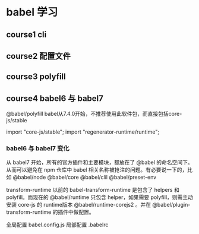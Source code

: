 # babel 学习

## course1 cli

## course2 配置文件

## course3  polyfill

## course4 babel6 与 babel7




@babel/polyfill
babel从7.4.0开始，不推荐使用此软件包，而直接包括core-js/stable

import "core-js/stable";
import "regenerator-runtime/runtime";


### babel6 与 babel7 变化

从 babel7 开始，所有的官方插件和主要模块，都放在了 @babel 的命名空间下。从而可以避免在 npm 仓库中 babel 相关名称被抢注的问题。有必要说一下的，比如 @babel/node @babel/core @babel/clil @babel/preset-env

transform-runtime
以前的 babel-transform-runtime 是包含了 helpers 和 polyfill。而现在的 @babel/runtime 只包含 helper，如果需要 polyfill，则需主动安装 core-js 的 runtime版本 @babel/runtime-corejs2 。并在 @babel/plugin-transform-runtime 的插件中做配置。

全局配置 babel.config.js 局部配置 .babelrc
